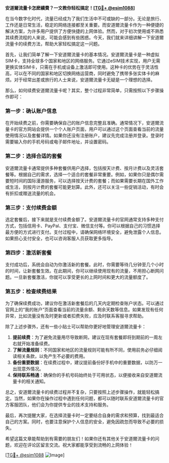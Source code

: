 **安道爾流量卡怎麽續費？一文教你轻松搞定！[[TG💪+ @esim1088](https://t.me/s/esim1088)]**

在当今数字化时代，流量已经成为了我们生活中不可或缺的一部分。无论是旅行、工作还是日常生活，稳定的网络连接都至关重要。而安道爾流量卡作为一种便捷的解决方案，为许多用户提供了方便快捷的上网体验。然而，对于初次使用或不熟悉其续费流程的人来说，可能会感到有些困惑。今天，我们就来详细讲解一下安道爾流量卡的续费方法，帮助大家轻松搞定这一问题。

首先，让我们简单了解一下安道爾流量卡的基本情况。安道爾流量卡是一种虚拟SIM卡，支持全球多个国家和地区的网络服务。它通过eSIM技术实现，用户无需更换实体SIM卡，只需在手机或设备上激活即可使用。这种卡的优势在于灵活性高，可以在不同的国家和地区切换网络运营商，同时避免了携带多张实体卡的麻烦。对于经常出差或旅行的人士来说，安道爾流量卡无疑是一个理想的选择。

那么，如何续费安道爾流量卡呢？其实，整个过程非常简单，只需按照以下步骤操作即可：

### **第一步：确认账户信息**
在开始续费之前，你需要确保自己的账户信息完整且准确。通常情况下，安道爾流量卡的官方网站会提供一个个人账户页面，用户可以通过这个页面查看当前的流量使用情况以及套餐详情。如果你还没有注册账户，建议先完成注册并登录。登录时需要输入你的手机号码或电子邮件地址，并设置密码。

### **第二步：选择合适的套餐**
安道爾流量卡通常提供多种套餐供用户选择，包括按天计费、按月计费以及灵活套餐等。根据自己的需求，选择一个适合的套餐非常重要。例如，如果你只是偶尔需要短时间的国际漫游服务，可以选择按天计费的套餐；而如果需要长期在国外工作或生活，则按月计费的套餐可能更划算。此外，还可以关注一些促销活动，有时会有折扣或赠送流量的机会。

### **第三步：支付续费金额**
选定套餐后，接下来就是支付续费金额了。安道爾流量卡的官网通常支持多种支付方式，包括信用卡、PayPal、支付宝、微信支付等。你可以根据自己的习惯选择最方便的方式进行支付。支付过程中，请确保网络环境安全，避免泄露个人信息。如果担心支付安全，也可以咨询客服人员获取更多指导。

### **第四步：激活新套餐**
支付成功后，系统会自动为你激活新的套餐。此时，你需要等待几分钟至几个小时的时间，让新套餐生效。在此期间，你可以继续使用现有的流量，不用担心断网问题。一旦新套餐激活，你就可以享受更长的上网时间和更大的流量额度了。

### **第五步：检查续费结果**
为了确保续费成功，建议你在激活新套餐后的几天内定期检查账户状态。可以通过官网上的“我的账户”页面查看当前的流量余额、剩余天数等信息。如果发现有任何异常，比如流量没有及时更新或者扣费失败，应及时联系客服寻求帮助。

除了上述步骤外，还有一些小贴士可以帮助你更好地管理安道爾流量卡：

1. **提前续费**：为了避免流量用尽导致断网，建议在现有套餐即将到期前的一周左右就开始准备续费。
2. **了解流量规则**：不同国家和地区的流量规则可能有所不同，使用前务必仔细阅读相关条款，以免产生不必要的费用。
3. **备份重要数据**：在续费过程中，建议提前备份好手机中的重要数据，以防万一出现意外情况。
4. **保持联系畅通**：确保你的手机号码始终处于可用状态，以便接收来自安道爾流量卡的相关通知。

总之，安道爾流量卡的续费过程并不复杂，只要按照上述步骤操作，就能轻松搞定。当然，如果你在操作过程中遇到任何问题，都可以随时联系安道爾流量卡的官方客服团队，他们会为你提供专业的技术支持和服务。

最后，再次提醒大家，在选择流量卡时一定要结合自身的需求和预算，找到最适合自己的方案。同时，也要注意保护个人信息的安全，避免因疏忽而导致不必要的损失。

希望这篇文章能帮助到有需要的朋友们！如果你还有其他关于安道爾流量卡的问题，欢迎在评论区留言交流。祝大家都能享受到流畅的上网体验！

[[TG💪+ @esim1088](https://t.me/s/esim1088) ![Image](https://i.postimg.cc/4NQfJmqS/Snipaste-2025-05-13-00-14-12.png)]